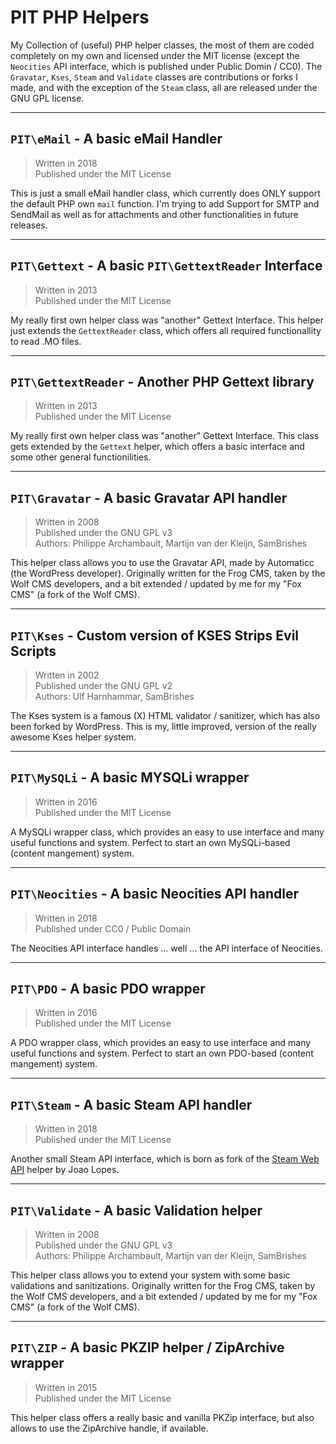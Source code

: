 PIT PHP Helpers
===============
My Collection of (useful) PHP helper classes, the most of them are coded completely on my own and 
licensed under the MIT license (except the `Neocities` API interface, which is published under 
Public Domin / CC0). The `Gravatar`, `Kses`, `Steam` and `Validate` classes are contributions or 
forks I made, and with the exception of the `Steam` class, all are released under the GNU GPL 
license.

--------

`PIT\eMail` - A basic eMail Handler
-----------------------------------
>   Written in 2018<br>
>   Published under the MIT License

This is just a small eMail handler class, which currently does ONLY support the default PHP own 
`mail` function. I'm trying to add Support for SMTP and SendMail as well as for attachments and 
other functionalities in future releases.

--------

`PIT\Gettext` - A basic `PIT\GettextReader` Interface
-----------------------------------------------------
>   Written in 2013<br>
>   Published under the MIT License

My really first own helper class was "another" Gettext Interface. This helper just extends the 
`GettextReader` class, which offers all required functionallity to read .MO files.

--------

`PIT\GettextReader` - Another PHP Gettext library
-------------------------------------------------
>   Written in 2013<br>
>   Published under the MIT License

My really first own helper class was "another" Gettext Interface. This class gets extended by the 
`Gettext` helper, which offers a basic interface and some other general functionilities.

--------

`PIT\Gravatar` - A basic Gravatar API handler
---------------------------------------------
>   Written in 2008<br>
>   Published under the GNU GPL v3<br>
>   Authors: Philippe Archambault, Martijn van der Kleijn, SamBrishes

This helper class allows you to use the Gravatar API, made by Automaticc (the WordPress developer). 
Originally written for the Frog CMS, taken by the Wolf CMS developers, and a bit extended / updated 
by me for my "Fox CMS" (a fork of the Wolf CMS).

--------

`PIT\Kses` - Custom version of KSES Strips Evil Scripts
-------------------------------------------------------
>   Written in 2002<br>
>   Published under the GNU GPL v2<br>
>   Authors: Ulf Harnhammar, SamBrishes

The Kses system is a famous (X) HTML validator / sanitizer, which has also been forked by WordPress. 
This is my, little improved, version of the really awesome Kses helper system.

--------

`PIT\MySQLi` - A basic MYSQLi wrapper
-------------------------------------
>   Written in 2016<br>
>   Published under the MIT License

A MySQLi wrapper class, which provides an easy to use interface and many useful functions and 
system. Perfect to start an own MySQLi-based (content mangement) system.

--------

`PIT\Neocities` - A basic Neocities API handler
-----------------------------------------------
>   Written in 2018<br>
>   Published under CC0 / Public Domain

The Neocities API interface handles ... well ... the API interface of Neocities.

--------

`PIT\PDO` - A basic PDO wrapper
-------------------------------
>   Written in 2016<br>
>   Published under the MIT License

A PDO wrapper class, which provides an easy to use interface and many useful functions and 
system. Perfect to start an own PDO-based (content mangement) system.

--------

`PIT\Steam` - A basic Steam API handler
---------------------------------------
>   Written in 2018<br>
>   Published under the MIT License

Another small Steam API interface, which is born as fork of the [Steam Web API](https://github.com/DPr00f/steam-web-api-php)
helper by Joao Lopes.

--------

`PIT\Validate` - A basic Validation helper
------------------------------------------
>   Written in 2008<br>
>   Published under the GNU GPL v3<br>
>   Authors: Philippe Archambault, Martijn van der Kleijn, SamBrishes

This helper class allows you to extend your system with some basic validations and sanitizations.
Originally written for the Frog CMS, taken by the Wolf CMS developers, and a bit extended / updated 
by me for my "Fox CMS" (a fork of the Wolf CMS).

--------

`PIT\ZIP` - A basic PKZIP helper / ZipArchive wrapper
-----------------------------------------------------
>   Written in 2015<br>
>   Published under the MIT License

This helper class offers a really basic and vanilla PKZip interface, but also allows to use the 
ZipArchive handle, if available.
